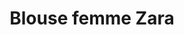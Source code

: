 ---
layout: "product-page"
id: "129"
product_id: "129"
external_product_id: "647025495"
title: "Blouse femme Zara "
description: "Neuf jamais porté "
size: ""
brand: ""
label: "Zara"
price_numeric: "10.0"
price_numeric_discounted: "8.0"
currency: "€"
user_updated_at_ts: ""
category: "Vetements"
isdiscounted: "False"
isnew: "True"
isbestseller: "False"
images: [ "https://images.vinted.net/thumbs/f800/01_001a6_NFtDiXA6Czw6dXvWSzPzutGv.jpeg?1602276538-db98afec2eb1dfe005f634a19edbc5236167dd2b" ]
---